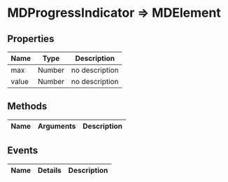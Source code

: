 # MDProgressIndicator => MDElement

## Properties
Name | Type | Description
--- | --- | ---
max | Number | no description
value | Number | no description

## Methods
Name | Arguments | Description
--- | --- | ---

## Events
Name | Details | Description
--- | --- | ---

